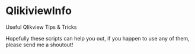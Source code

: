 QlikiviewInfo
=============

Useful Qlikview Tips &amp; Tricks

Hopefully these scripts can help you out, if you happen to use any of them, please send me a shoutout!
